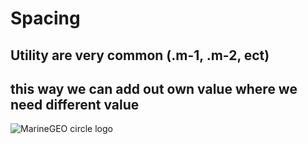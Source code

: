 # Spacing

## Utility are very common (.m-1, .m-2, ect)

## this way we can add out own value where we need different value
<img src="https://prnt.sc/tS2TnFtwU78G" alt="MarineGEO circle logo"/>